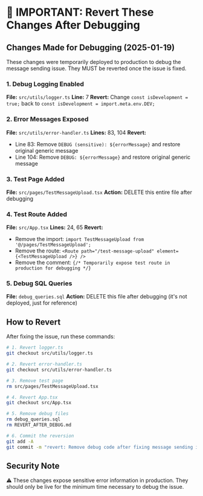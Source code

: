# 🚨 IMPORTANT: Revert These Changes After Debugging

## Changes Made for Debugging (2025-01-19)

These changes were temporarily deployed to production to debug the message sending issue. They MUST be reverted once the issue is fixed.

### 1. Debug Logging Enabled
**File:** `src/utils/logger.ts`
**Line:** 7
**Revert:** Change `const isDevelopment = true;` back to `const isDevelopment = import.meta.env.DEV;`

### 2. Error Messages Exposed
**File:** `src/utils/error-handler.ts`
**Lines:** 83, 104
**Revert:** 
- Line 83: Remove `DEBUG (sensitive): ${errorMessage}` and restore original generic message
- Line 104: Remove `DEBUG: ${errorMessage}` and restore original generic message

### 3. Test Page Added
**File:** `src/pages/TestMessageUpload.tsx`
**Action:** DELETE this entire file after debugging

### 4. Test Route Added
**File:** `src/App.tsx`
**Lines:** 24, 65
**Revert:**
- Remove the import: `import TestMessageUpload from '@/pages/TestMessageUpload';`
- Remove the route: `<Route path="/test-message-upload" element={<TestMessageUpload />} />`
- Remove the comment: `{/* Temporarily expose test route in production for debugging */}`

### 5. Debug SQL Queries
**File:** `debug_queries.sql`
**Action:** DELETE this file after debugging (it's not deployed, just for reference)

## How to Revert

After fixing the issue, run these commands:

```bash
# 1. Revert logger.ts
git checkout src/utils/logger.ts

# 2. Revert error-handler.ts
git checkout src/utils/error-handler.ts

# 3. Remove test page
rm src/pages/TestMessageUpload.tsx

# 4. Revert App.tsx
git checkout src/App.tsx

# 5. Remove debug files
rm debug_queries.sql
rm REVERT_AFTER_DEBUG.md

# 6. Commit the reversion
git add -A
git commit -m "revert: Remove debug code after fixing message sending issue"
```

## Security Note
⚠️ These changes expose sensitive error information in production. They should only be live for the minimum time necessary to debug the issue.